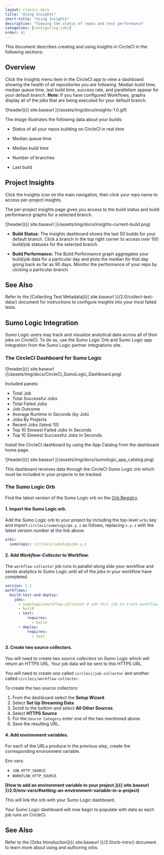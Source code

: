 ```yaml
---
layout: classic-docs
title: "Using Insights"
short-title: "Using Insights"
description: "Viewing the status of repos and test performance"
categories: [configuring-jobs]
order: 41
---
```


This document describes creating and using insights in CircleCI in the following sections:

## Overview

Click the Insights menu item in the CircleCI app to view a dashboard showing the health of all repositories you are following. Median build time, median queue time, last build time, success rate, and parallelism appear for your default branch. **Note:** If you have configured Workflows, graphs display all of the jobs that are being executed for your default branch.

![header]({{ site.baseurl }}/assets/img/docs/insights-1.0.gif)

The image illustrates the following data about your builds:

- Status of all your repos building on CircleCI in real time

- Median queue time

- Median build time

- Number of branches

- Last build

## Project Insights

Click the Insights icon on the main navigation, then click your repo name to access per-project insights.

The per-project insights page gives you access to the build status and build performance graphs for a selected branch.

![header]({{ site.baseurl }}/assets/img/docs/insights-current-build.png)


- **Build Status:** The Insights dashboard shows the last 50 builds for your default branch. Click a branch in the top right corner to access over 100 build/job statuses for the selected branch.

- **Build Performance:** The Build Performance graph aggregates your build/job data for a particular day and plots the median for that day going back as far as 90 days. Monitor the performance of your repo by clicking a particular branch.

## See Also

Refer to the [Collecting Test Metadata]({{ site.baseurl }}/2.0/collect-test-data/) document for instructions to configure insights into your most failed tests.

## Sumo Logic Integration

Sumo Logic users may track and visualize analytical data across all of their jobs on CircleCI. To do so, use the  Sumo Logic Orb and Sumo Logic app integration from the Sumo Logic partner integrations site.


### The CircleCI Dashboard for Sumo Logic

![header]({{ site.baseurl }}/assets/img/docs/CircleCI_SumoLogic_Dashboard.png)

Included panels:

- Total Job
- Total Successful Jobs
- Total Failed Jobs
- Job Outcome
- Average Runtime in Seconds (by Job)
- Jobs By Projects
- Recent Jobs (latest 10)
- Top 10 Slowest Failed Jobs In Seconds
- Top 10 Slowest Successful Jobs In Seconds

Install the CircleCI dashboard by using the App Catalog from the dashboard home page.

![header]({{ site.baseurl }}/assets/img/docs/sumologic_app_catalog.png)

This dashboard receives data through the CircleCI Sumo Logic orb which must be included in your projects to be tracked.

### The Sumo Logic Orb

Find the latest version of the Sumo Logic orb on the [Orb Registry](https://circleci.com/orbs/registry/orb/circleci/sumologic).

#### 1. Import the Sumo Logic orb.
Add the Sumo Logic orb to your project by including the top-level `orbs` key and import `circleci/sumologic@x.y.z` as follows, replacing `x.y.z` with the latest version number at the link above.

```yaml
orbs:
  sumologic: circleci/sumologic@x.y.z
```

#### 2. Add _Workflow-Collector_ to Workflow.
The `workflow-collector` job runs in parallel along side your workflow and sends analytics to Sumo Logic until all of the jobs in your workflow have completed.

```yaml
version: 2.1
workflows:
  build-test-and-deploy:
    jobs:
      - sumologic/workflow-collector # add this job to track workflow.
      - build
      - test:
          requires:
            - build
      - deploy:
          requires:
            - test
```
#### 3. Create two source collectors.
You will need to create two *source collectors* on Sumo Logic which will return an HTTPS URL. Your job data will be sent to this HTTPS URL.

You will need to create one called `circleci/job-collector` and another called `circleci/workflow-collector`.

To create the two source collectors:
1. From the dashboard select the **Setup Wizard**.
2. Select **Set Up Streaming Data**.
3. Scroll to the bottom and select **All Other Sources**.
4. Select **HTTPS Source**
5. For the `Source Category` enter one of the two mentioned above.
6. Save the resulting URL.

#### 4. Add environment variables.
For each of the URLs produce in the previous step, create the corresponding environment variable.

Env vars:
- `JOB_HTTP_SOURCE`
- `WORKFLOW_HTTP_SOURCE`

**[How to add an environment variable to your project.]({{ site.baseurl }}2.0/env-vars/#setting-an-environment-variable-in-a-project)**

This will link the orb with your Sumo Logic dashboard.

Your Sumo Logic dashboard will now begin to populate with data as each job runs on CircleCI.

## See Also
Refer to the [Orbs Introduction]({{ site.baseurl }}/2.0/orb-intro/) document to learn more about using and authoring orbs.
